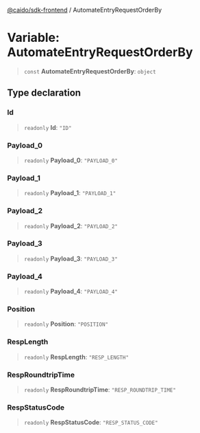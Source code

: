 [@caido/sdk-frontend](../index.md) / AutomateEntryRequestOrderBy

# Variable: AutomateEntryRequestOrderBy

> `const` **AutomateEntryRequestOrderBy**: `object`

## Type declaration

### Id

> `readonly` **Id**: `"ID"`

### Payload\_0

> `readonly` **Payload\_0**: `"PAYLOAD_0"`

### Payload\_1

> `readonly` **Payload\_1**: `"PAYLOAD_1"`

### Payload\_2

> `readonly` **Payload\_2**: `"PAYLOAD_2"`

### Payload\_3

> `readonly` **Payload\_3**: `"PAYLOAD_3"`

### Payload\_4

> `readonly` **Payload\_4**: `"PAYLOAD_4"`

### Position

> `readonly` **Position**: `"POSITION"`

### RespLength

> `readonly` **RespLength**: `"RESP_LENGTH"`

### RespRoundtripTime

> `readonly` **RespRoundtripTime**: `"RESP_ROUNDTRIP_TIME"`

### RespStatusCode

> `readonly` **RespStatusCode**: `"RESP_STATUS_CODE"`
